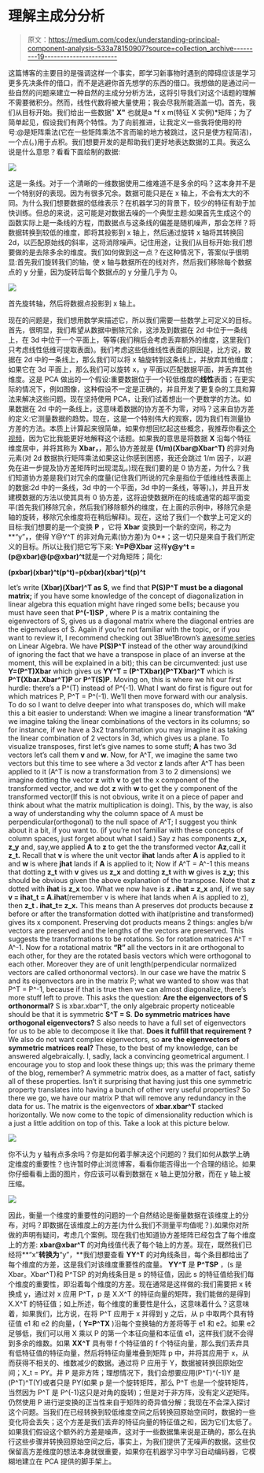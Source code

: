 # 理解主成分分析

> 原文：<https://medium.com/codex/understanding-principal-component-analysis-533a78150907?source=collection_archive---------19----------------------->

这篇博客的主要目的是强调这样一个事实，即学习新事物时遇到的障碍应该是学习更多先决条件的借口，而不是逃避你首先想学的东西的借口。我想做的是通过问一些自然的问题来建立一种自然的主成分分析方法，这将引导我们对这个话题的理解不需要微积分。然而，线性代数将被大量使用；我会尽我所能涵盖一切。首先，我们从目标开始。我们给出一些数据" **X"** 也就是a *f x m(特征 X 实例)*矩阵；为了简单起见，假设我们有两个特性。为了向前推进，让我定义一些我将使用的符号:@是矩阵乘法(它在一些矩阵乘法不言而喻的地方被跳过，这只是使方程简洁)，一个点(。)用于点积。我们想要开发的是帮助我们更好地表达数据的工具。我这么说是什么意思？看看下面绘制的数据:

![](img/bc4074ba6a716c064ad5f3ccb1b0fb42.png)

这是一条线。对于一个清晰的一维数据使用二维难道不是多余的吗？这本身并不是一个特别好的表现。因为有很多冗余。数据可能只是在 x 轴上，不会有太大的不同。为什么我们想要数据的低维表示？在机器学习的背景下，较少的特征有助于加快训练。但总的来说，这可能是对数据去噪的一个典型主题:如果首先生成这个的函数实际上是一条线的方程，而数据点与这条线的偏差是随机噪声，那会怎样？将数据转换到较低的维度，即将其投影到 x 轴上，然后通过旋转 x 轴将其转换回 2d，以匹配原始线的斜率，这将消除噪声。记住用途，让我们从目标开始:我们想要做的是去除多余的维度。我们如何做到这一点？在这种情况下，答案似乎很明显:首先我们旋转我们的轴，使 x 轴与数据所在的线对齐，然后我们移除每个数据点的 y 分量，因为旋转后每个数据点的 y 分量几乎为 0。

![](img/65600a3621c1463eb7d59e4b794e7ab5.png)

首先旋转轴，然后将数据点投影到 x 轴上。

现在的问题是，我们想用数学来描述它，所以我们需要一些数学上可定义的目标。首先，很明显，我们希望从数据中删除冗余，这涉及到数据在 2d 中位于一条线上，在 3d 中位于一个平面上，等等(我们稍后会考虑丢弃额外的维度，这里我们只考虑线性低维可提取表面)。我们考虑这些低维线性表面的原因是，比方说，数据在 2d 中的一条线上，那么我们可以将 x 轴旋转到这条线上，并放弃其他维度；如果它在 3d 平面上，那么我们可以旋转 x，y 平面以匹配数据平面，并丢弃其他维度。这是 PCA 做出的一个假设:重要数据位于一个较低维度的**线性**表面；在更实际的情况下，例如图像，这种假设不一定是正确的，并且开发了更复杂的工具和算法来解决这些问题。现在坚持使用 PCA，让我们试着想出一个更数学的方法。如果数据在 2d 中的一条线上，这意味着数据的协方差不为零，对吗？这来自协方差的定义:它测量数据的趋势。现在，这是一个特别伟大的观察，因为我们有测量协方差的方法。本质上计算起来很简单，如果你想回忆起这些概念，我推荐你看[这个视频](https://www.youtube.com/watch?v=WBlnwvjfMtQ&ab_channel=LuisSerrano)，因为它比我能更好地解释这个话题。如果我的意思是将数据 **X** 沿每个特征维度居中，并将其称为 **Xbar，**，那么协方差就是 **(1/m)(Xbar@Xbar^T)** 的非对角元素(对 2d 数据执行矩阵乘法如果这让你感到困惑，我还会跳过 1/m 因子，以避免在进一步提及协方差矩阵时出现混乱。)现在我们要的是 0 协方差，为什么？我们知道协方差是我们对冗余的度量(记住我们所说的冗余是指位于低维线性表面上的数据:2d 中的一条线，3d 中的一个平面，3d 中的一条线，等等)。)，并且开发建模数据的方法以使其具有 0 协方差，这将迫使数据所在的线或通常的超平面变平(首先我们移除冗余，然后我们移除额外的维度，在上面的示例中，移除冗余是轴的旋转，移除冗余维度将在稍后解释)。现在，这给了我们一个数学上可定义的目标:我们想要的是一个变换 **P** ，它将 **Xbar** 变换到一个新的空间，称之为**“y”**，**，使得 Y@Y^T 的非对角元素(协方差)为 0**；这一切只是来自于我们所定义的目标。所以让我们把它写下来: **Y=P@Xbar** 这样**y@y^t =(p@xbar)@(p@xbar)^t**就是一个对角矩阵；简化:

**(pxbar)(xbar)^t(p^t)**=**p(xbar)(xbar)^t(p)^t**

let’s write **(Xbar)(Xbar)^T as S**, we find that **P(S)P^T must be a diagonal matrix;** if you have some knowledge of the concept of diagonalization in linear algebra this equation might have ringed some bells; because you must have seen that **P^(-1)SP** , where P is a matrix containing the eigenvectors of S, gives us a diagonal matrix where the diagonal entries are the eigenvalues of S. Again if you’re not familiar with the topic, or if you want to review it, I recommend checking out 3Blue1Brown’s [awesome series](https://www.youtube.com/watch?v=fNk_zzaMoSs&list=PLZHQObOWTQDPD3MizzM2xVFitgF8hE_ab&ab_channel=3Blue1Brown) on Linear Algebra. We have **P(S)P^T** instead of the other way around(kind of ignoring the fact that we have a transpose in place of an inverse at the moment, this will be explained in a bit); this can be circumvented: just use **Y=(P^T)Xbar** which gives us **YY^T = (P^TXbar)(P^TXbar)^T** which is **P^T(Xbar.Xbar^T)P** or **P^T(S)P**. Moving on, this is where we hit our first hurdle: there’s a P^(T) instead of P^(-1). What I want do first is figure out for which matrices P, P^T = P^(-1). We’ll then move forward with our analysis. To do so I want to delve deeper into what transposes do, which will make this a bit easier to understand: When we imagine a linear transformation **“A”** we imagine taking the linear combinations of the vectors in its columns; so for instance, if we have a 3x2 transformation you may imagine it as taking the linear combination of 2 vectors in 3d, which gives us a plane. To visualize transposes, first let’s give names to some stuff; **A** has two 3d vectors let’s call them **v** and **w**. Now, for A^T, we imagine the same two vectors but this time to see where a 3d vector **z** lands after A^T has been applied to it (A^T is now a transformation from 3 to 2 dimensions) we imagine dotting the vector **z** with **v** to get the x component of the transformed vector, and we dot **z** with **w** to get the y component of the transformed vector(If this is not obvious, write it on a piece of paper and think about what the matrix multiplication is doing). This, by the way, is also a way of understanding why the column space of A must be perpendicular(orthogonal) to the null space of A^T; I suggest you think about it a bit, if you want to. (if you’re not familiar with these concepts of column spaces, just forget about what I said.) Say z has components **z_x, z_y** and, say,we applied **A** to **z** to get the the transformed vector **Az**,call it **z_t.** Recall that **v** is where the unit vector **ihat** lands after **A** is applied to it and **w** is where **jhat** lands if **A** is applied to it; Now if A^T = A^-1 this means that dotting **z_t** with **v** gives us **z_x** and dotting **z_t** with **w** gives is **z_y**; this should be obvious given the above explanation of the transpose. Note that **z** dotted with **ihat** is **z_x** too. What we now have is **z . ihat = z_x** and, if we say **v = ihat_t = A.ihat**(remember v is where ihat lands when A is applied to z), then **z_t . ihat_t= z_x.** This means than A preserves dot products because **z** before or after the transformation dotted with ihat(pristine and transformed) gives its x component. Preserving dot products means 2 things: angles b/w vectors are preserved and the lengths of the vectors are preserved. This suggests the transformations to be rotations. So for rotation matrices A^T = A^-1\. Now for a rotational matrix **“R”** all the vectors in it are orthogonal to each other, for they are the rotated basis vectors which were orthogonal to each other. Moreover they are of unit length(perpendicular normalized vectors are called orthonormal vectors). In our case we have the matrix S and its eigenvectors are in the matrix P; what we wanted to show was that P^T = P^-1, because if that is true then we can almost diagonalize, there’s more stuff left to prove. This asks the question: **Are the eigenvectors of S orthonormal?** S is xbar.xbar^T, the only algebraic property noticeable should be that it is symmetric **S^T = S**. **Do symmetric matrices have orthogonal eigenvectors?** S also needs to have a full set of eigenvectors for us to be able to decompose it like that. **Does it fulfill that requirement ?** We also do not want complex eigenvectors, so **are the eigenvectors of symmetric matrices real?** These, to the best of my knowledge, can be answered algebraically. I, sadly, lack a convincing geometrical argument. I encourage you to stop and look these things up; this was the primary theme of the blog, remember? A symmetric matrix does, as a matter of fact, satisfy all of these properties. Isn’t it surprising that having just this one symmetric property translates into having a bunch of other very useful properties? So there we go, we have our matrix P that will remove any redundancy in the data for us. The matrix is the eigenvectors of **xbar.xbar^T** stacked horizontally. We now come to the topic of dimensionality reduction which is a just a little addition on top of this. Take a look at this picture below.

![](img/8407025caf6341218c30b986eeebdc2c.png)

你不认为 y 轴有点多余吗？你是如何着手解决这个问题的？我们如何从数学上确定维度的重要性？也许暂时停止浏览博客，看看你能否得出一个合理的结论。如果你仔细看看上面的图片，你应该可以看到数据在 x 轴上更加分散，而在 y 轴上被压缩。

![](img/4b78f1deac1c16bb37c0b59a0416840b.png)

因此，衡量一个维度的重要性的问题的一个自然结论是衡量数据在该维度上的分布，对吗？即数据在该维度上的方差(为什么我们不测量平均值呢？).如果你对所做的声明有疑问，考虑几个案例。现在我们也知道协方差矩阵已经包含了每个维度上的方差: **xbar@xbar^T** 的对角线值代表了每个轴上的方差。现在，既然我们已经将**“x”**转换为**“y”，**我们想要查看 **YY^T** 的对角线条目，每个条目都给出了每个维度的方差，这是我们对该维度重要性的度量。 **YY^T** 是 **P^TSP** ，(s 是 Xbar。Xbar^T)和 P^TSP 的对角线条目是 s 的特征值，因此 s 的特征值给我们每个维度的重要性，即沿着每个维度的方差。现在通常是这样做的:我们需要把 x 转换成 y，通过对 x 应用 P^T，p 是 X.X^T 的特征向量的矩阵，我们能做的是得到 X.X^T 的特征值；如上所述，每个维度的重要性是什么，这意味着什么？这意味着，如果我们，比方说，在将 P^T 应用于 x 并得到 y 之后，从 p 中取两个具有特征值 e1 和 e2 的向量，( **Y=P^TX** )沿每个变换轴的方差将等于 e1 和 e2。如果 e2 足够低，我们可以用 X 乘以 P 的第一个本征向量和本征值 e1，这样我们就不会得到多余的维数。如果 **XX^T** 具有带 f 个特征值的 f 个特征向量，那么我们丢弃具有低特征值的特征向量，然后将特征向量堆叠到矩阵 p 中，并将其应用于 x，从而获得不相关的、维数减少的数据。通过将 P 应用于 Y，数据被转换回原始空间；X_t = PY。井 P 是非方阵；理想情况下，我们会想要应用(P^T)^(-1)Y 是(P^T)^T(Y)或者只是 PY(如果 p 是一个旋转矩阵，那么 P^T 也是一个旋转矩阵，当然因为 P^T 是 P^(-1)这只是对角的旋转)；但是对于非方阵，没有定义逆矩阵。仍然使用 P 进行逆变换的正当性来自于矩阵的奇异值分解；我现在不会深入探讨这个问题。当我们在已经转换到较低维度空间之后转换回原始空间时，数据的一些变化将会丢失；这个方差是我们丢弃的特征向量的特征值之和，因为它们太低了。如果我们假设这个额外的方差是噪声，这对于一些数据集来说是正确的，那么在执行这些步骤并转换回原始空间之后，事实上，为我们提供了无噪声的数据。这些仅保留高方差维度的想法本身就很重要，如果你在机器学习中学习自动编码器，它模糊地建立在 PCA 提供的脚手架上。